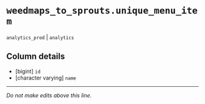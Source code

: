 # `weedmaps_to_sprouts.unique_menu_item`
`analytics_prod` | `analytics`

## Column details
* [bigint]    `id`
* [character varying] `name`

-------------------------------------------------------------------------------
*Do not make edits above this line.*
